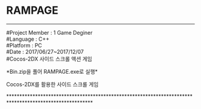 # RAMPAGE
********************************************************************************************************
<article>
#Project Member : 1 Game Deginer<br>
#Language : C++<br>
#Platform : PC<br>
#Date : 2017/06/27~2017/12/07<br>
#Cocos-2DX 사이드 스크롤 액션 게임<br>
</article>

<p>*Bin.zip을 풀어 RAMPAGE.exe로 실행*</p>
<p>Cocos-2DX를 활용한 사이드 스크롤 게임 </p>
********************************************************************************************************
